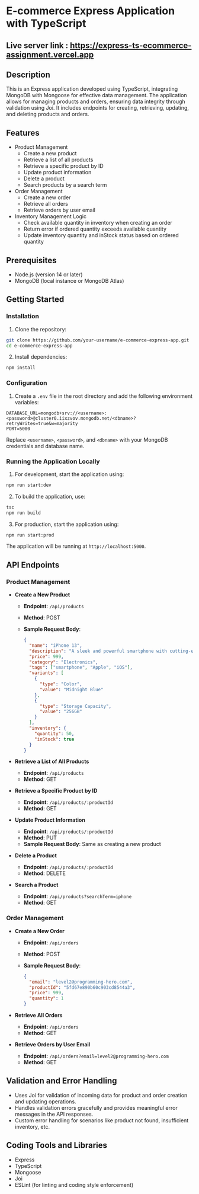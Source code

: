 # E-commerce Express Application with TypeScript

## Live server link : https://express-ts-ecommerce-assignment.vercel.app

## Description

This is an Express application developed using TypeScript, integrating MongoDB with Mongoose for effective data management. The application allows for managing products and orders, ensuring data integrity through validation using Joi. It includes endpoints for creating, retrieving, updating, and deleting products and orders.

## Features

- Product Management
  - Create a new product
  - Retrieve a list of all products
  - Retrieve a specific product by ID
  - Update product information
  - Delete a product
  - Search products by a search term
- Order Management
  - Create a new order
  - Retrieve all orders
  - Retrieve orders by user email
- Inventory Management Logic
  - Check available quantity in inventory when creating an order
  - Return error if ordered quantity exceeds available quantity
  - Update inventory quantity and inStock status based on ordered quantity

## Prerequisites

- Node.js (version 14 or later)
- MongoDB (local instance or MongoDB Atlas)

## Getting Started

### Installation

1. Clone the repository:

```bash
git clone https://github.com/your-username/e-commerce-express-app.git
cd e-commerce-express-app
```

2. Install dependencies:

```bash
npm install
```

### Configuration

1. Create a `.env` file in the root directory and add the following environment variables:

```env
DATABASE_URL=mongodb+srv://<username>:<password>@cluster0.iixzvov.mongodb.net/<dbname>?retryWrites=true&w=majority
PORT=5000
```

Replace `<username>`, `<password>`, and `<dbname>` with your MongoDB credentials and database name.

### Running the Application Locally

1. For development, start the application using:

```bash
npm run start:dev
```

2. To build the application, use:

```bash
tsc
npm run build
```

3. For production, start the application using:

```bash
npm run start:prod
```

The application will be running at `http://localhost:5000`.

## API Endpoints

### Product Management

- **Create a New Product**

  - **Endpoint**: `/api/products`
  - **Method**: POST
  - **Sample Request Body**:

    ```json
    {
      "name": "iPhone 13",
      "description": "A sleek and powerful smartphone with cutting-edge features.",
      "price": 999,
      "category": "Electronics",
      "tags": ["smartphone", "Apple", "iOS"],
      "variants": [
        {
          "type": "Color",
          "value": "Midnight Blue"
        },
        {
          "type": "Storage Capacity",
          "value": "256GB"
        }
      ],
      "inventory": {
        "quantity": 50,
        "inStock": true
      }
    }
    ```

- **Retrieve a List of All Products**

  - **Endpoint**: `/api/products`
  - **Method**: GET

- **Retrieve a Specific Product by ID**

  - **Endpoint**: `/api/products/:productId`
  - **Method**: GET

- **Update Product Information**

  - **Endpoint**: `/api/products/:productId`
  - **Method**: PUT
  - **Sample Request Body**: Same as creating a new product

- **Delete a Product**

  - **Endpoint**: `/api/products/:productId`
  - **Method**: DELETE

- **Search a Product**

  - **Endpoint**: `/api/products?searchTerm=iphone`
  - **Method**: GET

### Order Management

- **Create a New Order**

  - **Endpoint**: `/api/orders`
  - **Method**: POST
  - **Sample Request Body**:

    ```json
    {
      "email": "level2@programming-hero.com",
      "productId": "5fd67e890b60c903cd8544a3",
      "price": 999,
      "quantity": 1
    }
    ```

- **Retrieve All Orders**

  - **Endpoint**: `/api/orders`
  - **Method**: GET

- **Retrieve Orders by User Email**

  - **Endpoint**: `/api/orders?email=level2@programming-hero.com`
  - **Method**: GET

## Validation and Error Handling

- Uses Joi for validation of incoming data for product and order creation and updating operations.
- Handles validation errors gracefully and provides meaningful error messages in the API responses.
- Custom error handling for scenarios like product not found, insufficient inventory, etc.

## Coding Tools and Libraries

- Express
- TypeScript
- Mongoose
- Joi
- ESLint (for linting and coding style enforcement)
